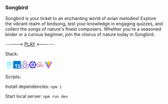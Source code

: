 ### Songbird

Songbird is your ticket to an enchanting world of avian melodies! Explore the vibrant realm of birdsong, test your knowledge in engaging quizzes, and collect the songs of nature's finest composers. Whether you're a seasoned birder or a curious beginner, join the chorus of nature today in Songbird.

------> <a href='https://songbird-quiz-game.netlify.app/'>PLAY</a> <------

Stack:

<img src="https://raw.githubusercontent.com/devicons/devicon/master/icons/react/react-original-wordmark.svg" alt="react" width="25" height="25" /><img src="https://raw.githubusercontent.com/devicons/devicon/master/icons/typescript/typescript-original.svg" alt="typescript" width="25" height="25" /><img src="https://raw.githubusercontent.com/devicons/devicon/master/icons/redux/redux-original.svg" alt="redux"  width="25" height="25"/><img src="https://raw.githubusercontent.com/devicons/devicon/master/icons/eslint/eslint-original.svg" alt="eslint" width="25" height="25" /><img src="https://raw.githubusercontent.com/devicons/devicon/master/icons/sass/sass-original.svg" alt="sass"  width="25" height="25"/><img src="https://raw.githubusercontent.com/devicons/devicon/develop/icons/vitejs/vitejs-original.svg" width="25" height="25" alt="vite"/>

Scripts:

Install dependencies: `npm i`

Start local server: `npm run dev`


